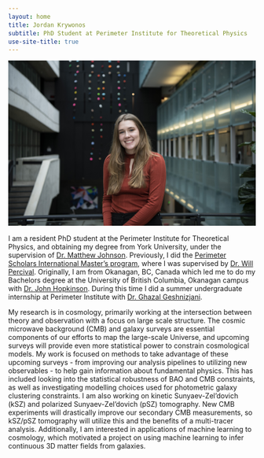 ```yaml
---
layout: home
title: Jordan Krywonos
subtitle: PhD Student at Perimeter Institute for Theoretical Physics
use-site-title: true
---
```


![](/assets/img/Jordan_Krywonos_009_Original.jpg)

I am a resident PhD student at the Perimeter Institute for Theoretical Physics, and obtaining my degree from York University, under the supervision of [Dr. Matthew Johnson](https://perimeterinstitute.ca/people/matthew-johnson). Previously, I did the [Perimeter Scholars International Master’s program](https://perimeterinstitute.ca/psi-masters-program), where I was supervised by [Dr. Will Percival](https://perimeterinstitute.ca/people/will-percival). Originally, I am from Okanagan, BC, Canada which led me to do my Bachelors degree at the University of British Columbia, Okanagan campus with [Dr. John Hopkinson](https://cmps.ok.ubc.ca/about/contact/john-hopkinson/). During this time I did a summer undergraduate internship at Perimeter Institute with [Dr. Ghazal Geshnizjani](https://ghazalgeshnizjani.wordpress.com/). 

My research is in cosmology, primarily working at the intersection between theory and observation with a focus on large scale structure. The cosmic microwave background (CMB) and galaxy surveys are essential components of our efforts to map the large-scale Universe, and upcoming surveys will provide even more statistical power to constrain cosmological models. My work is focused on methods to take advantage of these upcoming surveys - from improving our analysis pipelines to utilizing new observables - to help gain information about fundamental physics. This has included looking into the statistical robustness of BAO and CMB constraints, as well as investigating modelling choices used for photometric galaxy clustering constraints. I am also working on kinetic Sunyaev-Zel’dovich (kSZ) and polarized Sunyaev-Zel’dovich (pSZ) tomography. New CMB experiments will drastically improve our secondary CMB measurements, so kSZ/pSZ tomography will utilize this and the benefits of a multi-tracer analysis. Additionally, I am interested in applications of machine learning to cosmology, which motivated a project on using machine learning to infer continuous 3D matter fields from galaxies. 
